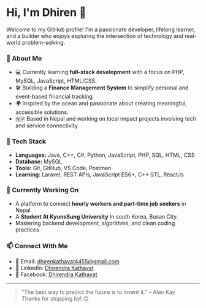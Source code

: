 
# Hi, I'm Dhiren 👋

Welcome to my GitHub profile! I'm a passionate developer, lifelong learner, and a builder who enjoys exploring the intersection of technology and real-world problem-solving.

### 🚀 About Me
- 💻 Currently learning **full-stack development** with a focus on PHP, MySQL, JavaScript, HTML/CSS.
- 🛠 Building a **Finance Management System** to simplify personal and event-based financial tracking.
- 🌍 Inspired by the ocean and passionate about creating meaningful, accessible solutions.
- 🇳🇵 Based in Nepal and working on local impact projects involving tech and service connectivity.

### 🧠 Tech Stack
- **Languages:** Java, C++, C#,  Python, JavaScript, PHP, SQL, HTML, CSS  
- **Database:** MySQL   
- **Tools:** Git, GitHub, VS Code, Postman  
- **Learning:** Laravel, REST APIs, JavaScript ES6+, C++ STL, ReactJs 

### 🌱 Currently Working On
- A platform to connect **hourly workers and part-time job seekers** in Nepal  
- A **Student At KyunsSung University** In south Korea, Busan City.
- Mastering backend development, algorithms, and clean coding practices


### 📫 Connect With Me
- 📧 Email: dhirenkathayat4455@gmail.com
- 💼 LinkedIn: [Dhirendra Kathayat](https://www.linkedin.com/in/dhirendra-kathayat-ba7055319/)
- 💼 Facebook: [Dhirendra Kathayat](https://www.facebook.com/DhirenKathayat121/)
  

---

> “The best way to predict the future is to invent it.” – Alan Kay  
Thanks for stopping by! 😊
